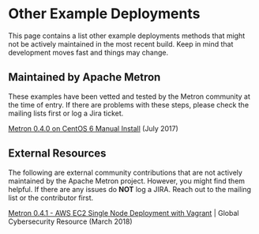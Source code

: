 <!--
Licensed to the Apache Software Foundation (ASF) under one
or more contributor license agreements.  See the NOTICE file
distributed with this work for additional information
regarding copyright ownership.  The ASF licenses this file
to you under the Apache License, Version 2.0 (the
"License"); you may not use this file except in compliance
with the License.  You may obtain a copy of the License at

    http://www.apache.org/licenses/LICENSE-2.0

Unless required by applicable law or agreed to in writing, software
distributed under the License is distributed on an "AS IS" BASIS,
WITHOUT WARRANTIES OR CONDITIONS OF ANY KIND, either express or implied.
See the License for the specific language governing permissions and
limitations under the License.
-->
# Other Example Deployments
This page contains a list other example deployments methods that might not be actively maintained in the most recent build. Keep in mind that development moves fast and things may change.

## Maintained by Apache Metron
These examples have been vetted and tested by the Metron community at the time of entry. If there are problems with these steps, please check the mailing lists first or log a Jira ticket.

[Metron 0.4.0 on CentOS 6 Manual Install](manual-install/Manual_Install_CentOS6.md) (July 2017)

## External Resources
The following are external community contributions that are not actively maintained by the Apache Metron project. However, you might find them helpful. If there are any issues do **NOT** log a JIRA. Reach out to the mailing list or the contributor first.


[Metron 0.4.1 - AWS EC2 Single Node Deployment with Vagrant](./metron-contrib/Metron-041SingleNodeEC2Vagrant)     |  Global Cybersecurity Resource (March 2018)
